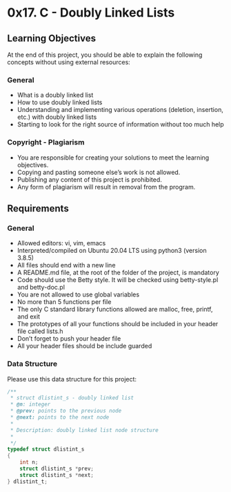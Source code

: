 # 0x17. C - Doubly Linked Lists

## Learning Objectives

At the end of this project, you should be able to explain the following concepts without using external resources:

### General

- What is a doubly linked list
- How to use doubly linked lists
- Understanding and implementing various operations (deletion, insertion, etc.) with doubly linked lists
- Starting to look for the right source of information without too much help

### Copyright - Plagiarism

- You are responsible for creating your solutions to meet the learning objectives.
- Copying and pasting someone else’s work is not allowed.
- Publishing any content of this project is prohibited.
- Any form of plagiarism will result in removal from the program.

## Requirements

### General

- Allowed editors: vi, vim, emacs
- Interpreted/compiled on Ubuntu 20.04 LTS using python3 (version 3.8.5)
- All files should end with a new line
- A README.md file, at the root of the folder of the project, is mandatory
- Code should use the Betty style. It will be checked using betty-style.pl and betty-doc.pl
- You are not allowed to use global variables
- No more than 5 functions per file
- The only C standard library functions allowed are malloc, free, printf, and exit
- The prototypes of all your functions should be included in your header file called lists.h
- Don’t forget to push your header file
- All your header files should be include guarded

### Data Structure

Please use this data structure for this project:

```c
/**
 * struct dlistint_s - doubly linked list
 * @n: integer
 * @prev: points to the previous node
 * @next: points to the next node
 *
 * Description: doubly linked list node structure
 * 
 */
typedef struct dlistint_s
{
    int n;
    struct dlistint_s *prev;
    struct dlistint_s *next;
} dlistint_t;

